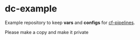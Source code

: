 # dc-example

Example repository to keep **vars** and **configs** for [cf-pipelines](https://github.com/axelaris/cf-pipelines).

Please make a copy and make it private